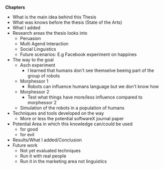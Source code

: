 **Chapters**

* What is the main idea behind this Thesis
* What was knows before the thesis (State of the Arts)
* What I added
* Research areas the thesis looks into
    * Peruasion
    * Multi Agend Interaction
    * Social Linguistics
    * Future scenarios: E.g Facebook experiment on happines
* The way to the goal
    * Asch experiment
        * I learned that humans don't see themselve beeing part of the group of robots
    * Morphessor 1
        * Robots can influence humans language but we don't know how
    * Morphessor 2
        * Test what things have more/less influence compared to morphessor 2
    * Simulation of the robots in a population of humans
* Techniques and tools developed on the way
    * More or less the potential softwareX journal paper
* Potential Area in which this knowledge can/could be used
    * for good
    * for evil
* Results/What I added/Conclusion
* Future work
    * Not yet evaluated techniques
    * Run it with real people
    * Run it in the marketing area not linguistics 